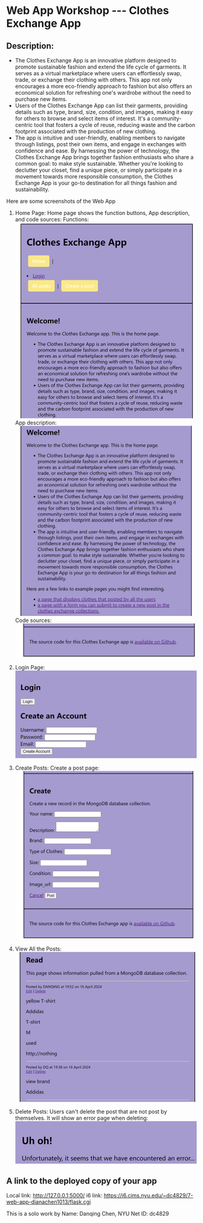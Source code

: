 # Web App Workshop --- Clothes Exchange App

## Description:
- The Clothes Exchange App is an innovative platform designed to promote sustainable fashion and extend the life cycle of garments. It serves as a virtual marketplace where users can effortlessly swap, trade, or exchange their clothing with others. This app not only encourages a more eco-friendly approach to fashion but also offers an economical solution for refreshing one's wardrobe without the need to purchase new items.
- Users of the Clothes Exchange App can list their garments, providing details such as type, brand, size, condition, and images, making it easy for others to browse and select items of interest. It's a community-centric tool that fosters a cycle of reuse, reducing waste and the carbon footprint associated with the production of new clothing.
- The app is intuitive and user-friendly, enabling members to navigate through listings, post their own items, and engage in exchanges with confidence and ease. By harnessing the power of technology, the Clothes Exchange App brings together fashion enthusiasts who share a common goal: to make style sustainable. Whether you're looking to declutter your closet, find a unique piece, or simply participate in a movement towards more responsible consumption, the Clothes Exchange App is your go-to destination for all things fashion and sustainability.

Here are some screenshots of the Web App
1. Home Page:
Home page shows the function buttons, App description, and code sources:
Functions: ![Functions](./images/home_page.png)
App description: ![Welcome](./images/Welcome_page.png)
Code sources: ![Code_sourse](./images/link_to_git.png)

2. Login Page:
![Login](./images/login.png)

3. Create Posts:
Create a post page: ![create_post](./images/create_a_post.png)

4. View All the Posts:
![View_posts](./images/view_the_posts.png)

5. Delete Posts:
Users can't delete the post that are not post by themselves. It will show an error page when deleting: ![Delete](./images/delete_error.png)

## A link to the deployed copy of your app
Local link: http://127.0.0.1:5000/
i6 link: https://i6.cims.nyu.edu/~dc4829/7-web-app-dianachen1013/flask.cgi

This is a solo work by Name: Danqing Chen, NYU Net ID: dc4829
